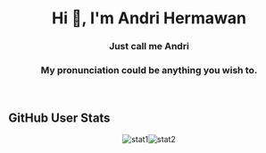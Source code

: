 <h1 align="center">Hi 👋, I'm Andri Hermawan</h1>
<h3 align="center">Just call me Andri</h3>
<h3 align="center">My pronunciation could be anything you wish to.</h3>
<br />
<h2>GitHub User Stats</h2>
<div style="display: flex; justify-content: center; align-items: center;">
<img src="https://github-readme-stats.vercel.app/api?username=andrihermawan1997&theme=radical&show_icons=true" alt="stat1" />
<img src="https://github-readme-stats.vercel.app/api/top-langs/?username=andrihermawan1997&theme=radical" alt="stat2" />
</div>
